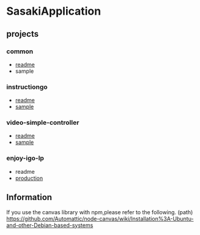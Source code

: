 # SasakiApplication


## projects
### common
 - [readme](https://github.com/amadarecreature/SasakiApplication/tree/master/common)
 - sample
### instructiongo
 - [readme](https://github.com/amadarecreature/SasakiApplication/tree/master/instructiongo)
 - [sample](https://amadarecreature.github.io/SasakiApplication/instructiongo/sample/)
### video-simple-controller
 - [readme](https://github.com/amadarecreature/SasakiApplication/tree/master/video-simple-controller)
 - [sample](https://amadarecreature.github.io/SasakiApplication/video-simple-controller/sample/)

### enjoy-igo-lp
 - readme
 - [production](https://amadarecreature.github.io/SasakiApplication/enjoy-go-lp/dist/)

## Information
If you use the canvas library with npm,please refer to the following.
(path)
https://github.com/Automattic/node-canvas/wiki/Installation%3A-Ubuntu-and-other-Debian-based-systems
